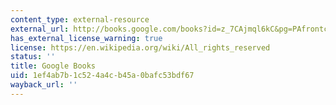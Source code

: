 ```yaml
---
content_type: external-resource
external_url: http://books.google.com/books?id=z_7CAjmql6kC&pg=PAfrontcover
has_external_license_warning: true
license: https://en.wikipedia.org/wiki/All_rights_reserved
status: ''
title: Google Books
uid: 1ef4ab7b-1c52-4a4c-b45a-0bafc53bdf67
wayback_url: ''
---
```


